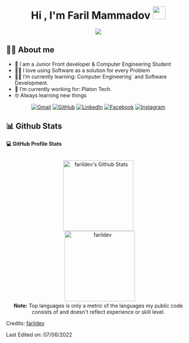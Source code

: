 <h1 align="center">Hi , I'm Faril Mammadov <img src="https://media.giphy.com/media/hvRJCLFzcasrR4ia7z/giphy.gif" width="35"></h1>
<p align="center">
  <a href="https://github.com/DenverCoder1/readme-typing-svg"><img src="https://readme-typing-svg.herokuapp.com?lines=Computer+Engineering+Student;Frontend+Developer;Javascript%20Lover;Always%20learning%20new%20things&center=true&width=500&height=50"></a>
</p>

## :sassy_man:  About me
- :school: I am a Junior Front developer & Computer Engineering Student
- :technologist: I love using Software as a solution for every Problem
- :student: I’m currently learning: Computer Engineering` and Software Development.
- :thinking: I’m currently working for: Platon Tech.
- :nerd_face: Always learning new things

<p align="center">
	<a href="mailto:memmedovfaril@gmail.com"><img img src="https://img.shields.io/badge/gmail-%23EA4335.svg?style=plastic&logo=gmail&logoColor=white" alt="Gmail"/></a>
	<a href="https://github.com/farildev"><img src="https://img.shields.io/badge/github-%23181717.svg?style=plastic&logo=github&logoColor=white" alt="GitHub"/></a>
	<a href="https://www.linkedin.com/in/faril-mammadov-8065a0232/"><img src="https://img.shields.io/badge/linkedin-%230A66C2.svg?style=plastic&logo=linkedin&logoColor=white" alt="LinkedIn"/></a>
	<a href="https://www.facebook.com/faril.memmedov.9/"><img src="https://img.shields.io/badge/facebook-%231877F2.svg?style=plastic&logo=facebook&logoColor=white" alt="Facebook"/></a>
	<a href="https://www.instagram.com/thefaril/"><img src="https://img.shields.io/badge/instagram-%23E4405F.svg?style=plastic&logo=instagram&logoColor=white" alt="Instagram"/></a>

</p>

## 📊 Github Stats



  <summary><b>💻 GitHub Profile Stats</b></summary>
  <br/>
  <p align="center">
    <a href="https://github.com/farildev/github-readme-stats"><img alt="farildev's Github Stats" src="https://github-readme-stats.vercel.app/api?username=farildev&show_icons=true&count_private=true&theme=algolia" height="192px"/></a>
<br/>
  &nbsp;
	  <img src="https://github-readme-stats.vercel.app/api/top-langs?username=farildev&langs_count=10&show_icons=true&locale=en&layout=compact&theme=algolia" alt="farildev" height="192px"/>
  <br/>
  <b>Note:</b> Top languages is only a metric of the languages my public code consists of and doesn't reflect experience or skill level.
  </p>


Credits: [farildev](https://github.com/farildev)

Last Edited on: 07/06/2022
